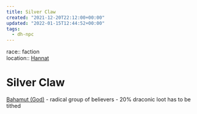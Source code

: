 ```yaml
---
title: Silver Claw
created: "2021-12-20T22:12:00+00:00"
updated: "2022-01-15T12:44:52+00:00"
tags:
  - dh-npc
---
```


race:: faction  
location:: [Hannat](Hannat.md)

# Silver Claw

[Bahamut (God)](../Tyranny-of-Dragons/Bahamut%20%28God%29.md) - radical group of believers - 20% draconic loot has to be tithed
